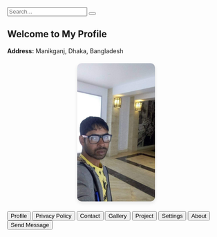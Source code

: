 <!DOCTYPE html>
<html lang="en">
<head>
  <meta charset="UTF-8" />
  <meta name="viewport" content="width=device-width, initial-scale=1" />
  <title>Md. Harun or Rosid - Personal Website</title>
  <link rel="stylesheet" href="style.css" />
  <link
    rel="stylesheet"
    href="https://cdnjs.cloudflare.com/ajax/libs/font-awesome/6.4.0/css/all.min.css"
  />
  <style>
    /* Back to Top Button */
    #backToTop {
      position: fixed;
      bottom: 40px;
      right: 40px;
      background-color: #007bff;
      color: white;
      border: none;
      padding: 10px 15px;
      border-radius: 50%;
      cursor: pointer;
      font-size: 18px;
      display: none;
      z-index: 1000;
    }
  /* Gallery styles */
    #gallery {
      background: #f7f7f7;
      padding: 20px 15px 50px 15px;
    }
    #gallery h2 {
      text-align: center;
      margin-bottom: 25px;
    }
    .gallery-grid {
      display: grid;
      grid-template-columns: repeat(auto-fit, minmax(200px, 1fr));
      gap: 15px;
      max-width: 900px;
      margin: 0 auto;
    }
    .gallery-grid img {
      width: 100%;
      border-radius: 10px;
      cursor: pointer;
      box-shadow: 0 4px 8px rgba(0,0,0,0.1);
      transition: transform 0.3s ease;
    }
    .gallery-grid img:hover {
      transform: scale(1.05);
    }
    #overlay {
      position: fixed;
      top: 0;
      left: 0;
      right: 0;
      bottom: 0;
      background: rgba(0, 0, 0, 0.85);
      display: none;
      align-items: center;
      justify-content: center;
      z-index: 9999;
    }
    #overlay img {
      max-width: 90%;
      max-height: 90%;
      border-radius: 10px;
      box-shadow: 0 0 30px #000;
    }
    #closeBtn {
      position: fixed;
      top: 20px;
      right: 30px;
      font-size: 30px;
      color: white;
      cursor: pointer;
      z-index: 10000;
      font-weight: bold;
      user-select: none;
    }
  </style>
</head>
<body>
  <!-- Search and 3-dot menu -->
  <div class="top-bar">
    <div class="search-box">
      <input type="text" id="searchInput" placeholder="Search..." />
      <button onclick="searchFunction()"><i class="fas fa-search"></i></button>
    </div>
    <div class="menu-button" onclick="toggleMenu()">
      <i class="fas fa-ellipsis-v"></i>
    </div>
  </div>

  <!-- Address and Profile -->
  <section id="home" class="section active">
    <h2>Welcome to My Profile</h2>
    <div class="address">
      <p><strong>Address:</strong> Manikganj, Dhaka, Bangladesh</p>
    </div>
    <div style="text-align: center; margin: 20px 0;">
      <img
        src="harun.jpg"
        alt="Md. Harun or Rosid"
        style="width: 180px; border-radius: 10px; box-shadow: 0 4px 8px rgba(0,0,0,0.1);"
      />
    </div>
  </section>

  <!-- Navigation Buttons -->
  <nav class="button-nav">
    <button onclick="showSection('home')">Profile</button>
    <button onclick="showSection('privacy')">Privacy Policy</button>
    <button onclick="showSection('contact')">Contact</button>
    <button onclick="showSection('gallery')">Gallery</button>
    <button onclick="showSection('project')">Project</button>
    <button onclick="showSection('settings')">Settings</button>
    <button onclick="showSection('about')">About</button>
    <button onclick="showSection('sendMessage')">Send Message</button>
  </nav>

  <!-- About Section -->
  <section id="about" class="section" style="display:none;">
    <h2>About Me</h2>
    <p><strong>Name:</strong> Md. Harun or Rosid</p>
    <p><strong>Profession:</strong> Freelancer</p>
    <p>
      <strong>Title:</strong> Data Entry, Web Research, Copy-Paste, Data Scraping,
      Web Scraping
    </p>
    <p><strong>Phone:</strong> 01648131500, 01316888404</p>
    <p><strong>Email:</strong> harunrm900@gmail.com</p>
    <p><strong>Address:</strong> Manikganj, Dhaka, Bangladesh</p>
    <p><strong>Education:</strong> SSC, Lemu Bari Binoda Sundari High School</p>
    <p><strong>Skills:</strong> Data Entry, Web Scraping, Copy Paste, Research</p>
    <p><strong>Languages:</strong> Bengali, English, Hindi</p>
    <a href="your-cv-file.pdf" download class="cv-button">Download My CV</a>
    
    <h3>Short Introduction</h3>
    <p>I am Md. Harun or Rosid, a dedicated and skilled freelancer with expertise
      in data entry, web research, and related fields. I have successfully
      completed a professional data entry course and have practical experience
      working on Fiverr and other platforms. My aim is to provide accurate and
      timely services to clients worldwide.
    </p>

   <h3>My Certificate</h3>
    <img
      src="file-Y6wKbf9DgL1qnw3VQN2rwa"
      alt="Certificate"
      style="max-width: 100%; height: auto; border: 2px solid #ddd; padding: 5px; border-radius: 10px;"
    />

   <h3>My Design Sample</h3>
    <img
      src="file-FXHorjMhUvr7PhcKJmH4dU"
      alt="Poster Design"
      style="max-width: 100%; height: auto; border: 2px solid #ddd; padding: 5px; border-radius: 10px; margin-bottom: 10px;"
    />

   <h3>Social Media Profiles</h3>
    <div class="buttons">
      <a
        class="button fiverr"
        href="https://www.fiverr.com/s/dDlW3G3"
        target="_blank"
        style="background: #1dbf73"
        >Visit My Fiverr</a
      >
      <a
        class="button"
        href="https://www.facebook.com/share/r/1BcEg68nzy/"
        target="_blank"
        style="background: #3b5998"
        >Facebook</a
      >
      <a
        class="button"
        href="https://www.instagram.com/p/DIeAfFXT_oO/"
        target="_blank"
        style="background: #e1306c"
        >Instagram</a
      >
      <a
        class="button"
        href="https://www.tiktok.com/@user6071584366187"
        target="_blank"
        style="background: #000"
        >TikTok</a
      >
      <a
        class="button"
        href="https://wa.me/8801648131500?text=Hi,%20I%20want%20to%20contact%20you"
        target="_blank"
        style="background: #25d366"
        >WhatsApp</a
      >
    </div>

   <h3>Order Now</h3>
    <div class="buttons">
      <a
        class="button"
        href="https://www.fiverr.com/s/dDlW3G3"
        target="_blank"
        style="background: #ff5a5f"
        ><i class="fas fa-shopping-cart"></i> Order on Fiverr</a
      >
      <a
        class="button"
        href="mailto:harunrm900@gmail.com"
        target="_blank"
        style="background: #007bff"
        ><i class="fas fa-envelope"></i> Email Order</a
      >
      <a
        class="button"
        href="https://wa.me/8801648131500?text=Hi,%20I%20want%20to%20order%20a%20service"
        target="_blank"
        style="background: #25d366"
        ><i class="fab fa-whatsapp"></i> WhatsApp Order</a
      >
    </div>
  </section>

  <!-- Gallery Section -->
  <section id="gallery" class="section" style="display:none;">
    <h2>Md. Harun's Gallery</h2>
    <div class="gallery-grid">
      <img src="gallery/image1.jpg" alt="Gallery Image 1" loading="lazy" />
      <img src="gallery/image2.jpg" alt="Gallery Image 2" loading="lazy" />
      <img src="gallery/image3.jpg" alt="Gallery Image 3" loading="lazy" />
      <img src="gallery/image4.jpg" alt="Gallery Image 4" loading="lazy" />
      <img src="gallery/image5.jpg" alt="Gallery Image 5" loading="lazy" />
      <img src="gallery/image6.jpg" alt="Gallery Image 6" loading="lazy" />
    </div>

<!-- Fullscreen Image Overlay -->
   <div id="overlay">
      <span id="closeBtn" onclick="closeOverlay()">×</span>
      <img id="fullImage" src="" alt="Full Size Image" />
    </div>
  </section>

  <!-- Back to Top Button -->
  <button onclick="topFunction()" id="backToTop" title="Go to top">
    <i class="fas fa-arrow-up"></i>
  </button>

  <script>
    // Show Back to Top button on scroll
    window.onscroll = function () {
      const btn = document.getElementById('backToTop');
      if (document.body.scrollTop > 100 || document.documentElement.scrollTop > 100) {
        btn.style.display = 'block';
      } else {
        btn.style.display = 'none';
      }
    };

    function topFunction() {
      document.body.scrollTop = 0;
      document.documentElement.scrollTop = 0;
    }

    // Section show/hide function
    function showSection(id) {
      const sections = document.querySelectorAll('.section');
      sections.forEach((sec) => {
        sec.style.display = 'none';
      });
      const activeSection = document.getElementById(id);
      if (activeSection) {
        activeSection.style.display = 'block';
        window.scrollTo(0, 0);
      }
    }

    // Search function
    function searchFunction() {
      let input = document.getElementById('searchInput').value;
      alert('You searched for: ' + input);
    }

    // Gallery overlay functionality

